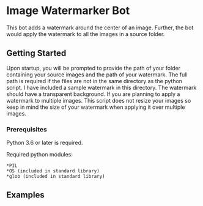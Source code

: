 # Image Watermarker Bot

This bot adds a watermark around the center of an image.
  Further, the bot would apply the watermark to all the images in a source folder.  

## Getting Started
Upon startup, you will be prompted to provide the path of your folder containing your source images and the path of your watermark.  The full path is required if the files are not in the same directory as the python script.
I have included a sample watermark in this directory.  The watermark should have a transparent background.
  If you are planning to apply a watermark to multiple images.  This script does not resize your images so keep in mind the size of your watermark when applying it over multiple images.
  
### Prerequisites
Python 3.6 or later is required.

Required python modules:

    *PIL
    *OS (included in standard library)
    *glob (included in standard library)
  
## Examples